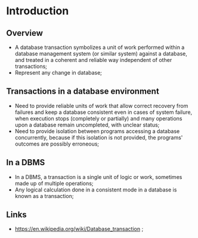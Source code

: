 # Introduction

## Overview

- A database transaction symbolizes a unit of work performed within a database management system (or similar system) against a database, and treated in a coherent and reliable way independent of other transactions;
- Represent any change in database;

## Transactions in a database environment

- Need to provide reliable units of work that allow correct recovery from failures and keep a database consistent even in cases of system failure, when execution stops (completely or partially) and many operations upon a database remain uncompleted, with unclear status;
- Need to provide isolation between programs accessing a database concurrently, because if this isolation is not provided, the programs' outcomes are possibly erroneous;

## In a DBMS

- In a DBMS, a transaction is a single unit of logic or work, sometimes made up of multiple operations;
- Any logical calculation done in a consistent mode in a database is known as a transaction;

## Links

- <https://en.wikipedia.org/wiki/Database_transaction> ;
